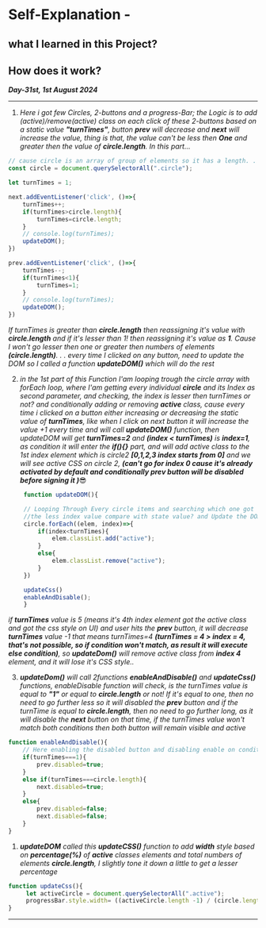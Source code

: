 # Self-Explanation - 
## what I learned in this Project?
## How does it work?
***Day-31st, 1st August 2024***
***

1. _Here i got few Circles, 2-buttons and a progress-Bar; the Logic is to add (active)/remove(active) class on each click of these 2-buttons based on a static value ***"turnTimes"***, button ***prev*** will decrease and ***next*** will increase the value, thing is that, the value can't be less then ***One*** and greater then the value of ***circle.length***. In this part..._
```javascript
// cause circle is an array of group of elements so it has a length. . .
const circle = document.querySelectorAll(".circle");

let turnTimes = 1;

next.addEventListener('click', ()=>{
    turnTimes++;
    if(turnTimes>circle.length){
        turnTimes=circle.length;
    }
    // console.log(turnTimes);
    updateDOM();
})

prev.addEventListener('click', ()=>{
    turnTimes--;
    if(turnTimes<1){
        turnTimes=1;
    }
    // console.log(turnTimes);
    updateDOM();
})
```
_If turnTimes is greater than ***circle.length*** then reassigning it's value with ***circle.length***_
_and if it's lesser than 1! then reassigning it's  value as ***1***. Cause I won't go lesser then one or greater then numbers of elements ***(circle.length)***. . ._
_every time I clicked on any button, need to update the DOM so I called a function ***updateDOM()*** which will do the rest_



2. _in the 1st part of this Function I'am looping trough the circle array with forEach loop, where I'am getting every individual ***circle*** and its Index as second parameter, and checking, the index is lesser then turnTimes or not? and conditionally adding or removing ***active*** class,_
   _cause every time i clicked on a button either increasing or decreasing the static value of ***turnTimes***, like when I click on next button it will increase the value +1 every time and will call ***updateDOM()*** function, then updateDOM will get ***turnTimes=2*** and ***(index < turnTimes)*** is ***index=1***, as condition it will enter the ***if(){}*** part, and will add active class to the 1st index element which is circle2 ***[0,1,2,3 index starts from 0]*** and we will see active CSS on circle 2, ***(can't go for index 0 cause it's already activated by default and conditionally prev button will be disabled before signing it )***_😎
   ```javascript
    function updateDOM(){

    // Looping Through Every circle items and searching which one got 
    //the less index value compare with state value? and Update the DOM... 
    circle.forEach((elem, index)=>{
        if(index<turnTimes){
            elem.classList.add("active");
        }
        else{
            elem.classList.remove("active");
        }
    })

    updateCss()
    enableAndDisable();
    }
    ```
_if **turnTimes** value is 5 (means it's 4th index element got the active class and got the css style on UI) and user hits the **prev** button, it will decrease **turnTimes** value -1 that means turnTimes=4 ***(turnTimes = 4 > index = 4, that's not possible, so if condition won't match, as result it will execute else condition)***, so **updateDom()** will remove active class from ***index 4*** element, and it will lose it's CSS style.._



 3. _***updateDom()*** will call 2functions ***enableAndDisable()*** and ***updateCss()*** functions, enableDisable function will check, is the turnTimes value is equal to ***"1"*** or equal to ***circle.length*** or not! If it's equal to one, then no need to go further less so it will disabled the ***prev*** button and if the turnTime is equal to ***circle.length***, then no need to go further long, as it will disable the ***next*** button on that time, if the turnTimes value won't match both conditions then both button will remain visible and active_

```javascript
function enableAndDisable(){
    // Here enabling the disabled button and disabling enable on conditions. . . 
    if(turnTimes===1){
        prev.disabled=true;
    }
    else if(turnTimes===circle.length){
        next.disabled=true;    
    }
    else{
        prev.disabled=false;
        next.disabled=false;
    }
}
```






1. _**updateDOM** called this **updateCSS()** function to add ***width*** style based on **percentage(%)** of ***active*** classes elements and total numbers of elements ***circle.length***, I slightly tone it down a little to get a lesser percentage_

```javascript
function updateCss(){
     let activeCircle = document.querySelectorAll(".active");
     progressBar.style.width= ((activeCircle.length -1) / (circle.length -1))*100+"%" ;
}
```
***
